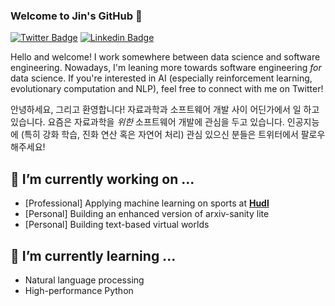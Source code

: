 ### Welcome to Jin's GitHub 👋

[![Twitter Badge](https://img.shields.io/badge/-Twitter-1877f2?style=flat-square&logo=twitter&logoColor=white&link=https://twitter.com/jinyeom95/)](https://twitter.com/jinyeom95/)
[![Linkedin Badge](https://img.shields.io/badge/-LinkedIn-blue?style=flat-square&logo=Linkedin&logoColor=white&link=https://www.linkedin.com/in/jin-yeom-510157125/)](https://www.linkedin.com/in/jin-yeom-510157125/)

<!--
[![Jin's github stats](https://github-readme-stats.vercel.app/api?username=jinyeom)](https://github.com/anuraghazra/github-readme-stats)
-->
<!--
**jinyeom/jinyeom** is a ✨ _special_ ✨ repository because its `README.md` (this file) appears on your GitHub profile.

Here are some ideas to get you started:

- 🔭 I’m currently working on ...
- 🌱 I’m currently learning ...
- 👯 I’m looking to collaborate on ...
- 🤔 I’m looking for help with ...
- 💬 Ask me about ...
- 📫 How to reach me: ...
- 😄 Pronouns: ...
- ⚡ Fun fact: ...
-->

Hello and welcome! I work somewhere between data science and software engineering. Nowadays, I'm leaning more towards software engineering _for_ data science. If you're interested in AI (especially reinforcement learning, evolutionary computation and NLP), feel free to connect with me on Twitter!

안녕하세요, 그리고 환영합니다! 자료과학과 소프트웨어 개발 사이 어딘가에서 일 하고 있습니다. 요즘은 자료과학을 _위한_ 소프트웨어 개발에 관심을 두고 있습니다. 인공지능에 (특히 강화 학습, 진화 연산 혹은 자연어 처리) 관심 있으신 분들은 트위터에서 팔로우 해주세요!

## 🔭 I’m currently working on ...
- [Professional] Applying machine learning on sports at **[Hudl](https://www.hudl.com/)**
- [Personal] Building an enhanced version of arxiv-sanity lite
- [Personal] Building text-based virtual worlds

## 🌱 I’m currently learning ...
- Natural language processing
- High-performance Python
<!-- You can track what I'm currently learning on [this Project page](https://github.com/users/jinyeom/projects/3). -->

<!-- ## ⚡ Fun fact: ... -->
